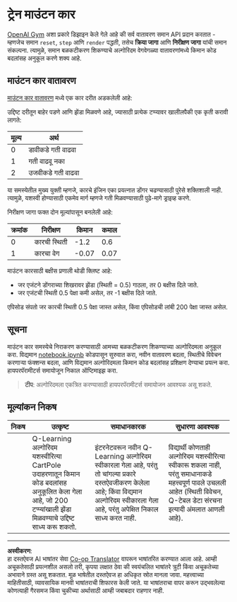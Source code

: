 <!--
CO_OP_TRANSLATOR_METADATA:
{
  "original_hash": "1f2b7441745eb52e25745423b247016b",
  "translation_date": "2025-08-29T18:17:20+00:00",
  "source_file": "8-Reinforcement/2-Gym/assignment.md",
  "language_code": "mr"
}
-->
# ट्रेन माउंटन कार

[OpenAI Gym](http://gym.openai.com) अशा प्रकारे डिझाइन केले गेले आहे की सर्व वातावरण समान API प्रदान करतात - म्हणजेच समान `reset`, `step` आणि `render` पद्धती, तसेच **क्रिया जागा** आणि **निरीक्षण जागा** यांची समान संकल्पना. त्यामुळे, समान बळकटीकरण शिकण्याचे अल्गोरिदम वेगवेगळ्या वातावरणांमध्ये किमान कोड बदलांसह अनुकूल करणे शक्य आहे.

## माउंटन कार वातावरण

[माउंटन कार वातावरण](https://gym.openai.com/envs/MountainCar-v0/) मध्ये एक कार दरीत अडकलेली आहे:

उद्दिष्ट दरीतून बाहेर पडणे आणि झेंडा मिळवणे आहे, ज्यासाठी प्रत्येक टप्प्यावर खालीलपैकी एक कृती करावी लागते:

| मूल्य | अर्थ |
|---|---|
| 0 | डावीकडे गती वाढवा |
| 1 | गती वाढवू नका |
| 2 | उजवीकडे गती वाढवा |

या समस्येतील मुख्य युक्ती म्हणजे, कारचे इंजिन एका प्रयत्नात डोंगर चढण्यासाठी पुरेसे शक्तिशाली नाही. त्यामुळे, यशस्वी होण्यासाठी एकमेव मार्ग म्हणजे गती मिळवण्यासाठी पुढे-मागे ड्राइव्ह करणे.

निरीक्षण जागा फक्त दोन मूल्यांपासून बनलेली आहे:

| क्रमांक | निरीक्षण  | किमान | कमाल |
|-----|--------------|-----|-----|
|  0  | कारची स्थिती | -1.2| 0.6 |
|  1  | कारचा वेग | -0.07 | 0.07 |

माउंटन कारसाठी बक्षीस प्रणाली थोडी क्लिष्ट आहे:

 * जर एजंटने डोंगराच्या शिखरावर झेंडा (स्थिती = 0.5) गाठला, तर 0 बक्षीस दिले जाते.
 * जर एजंटची स्थिती 0.5 पेक्षा कमी असेल, तर -1 बक्षीस दिले जाते.

एपिसोड संपतो जर कारची स्थिती 0.5 पेक्षा जास्त असेल, किंवा एपिसोडची लांबी 200 पेक्षा जास्त असेल.

## सूचना

माउंटन कार समस्येचे निराकरण करण्यासाठी आमच्या बळकटीकरण शिकण्याच्या अल्गोरिदमला अनुकूल करा. विद्यमान [notebook.ipynb](notebook.ipynb) कोडपासून सुरुवात करा, नवीन वातावरण बदला, स्थितीचे विवेचन करणाऱ्या फंक्शन्स बदला, आणि विद्यमान अल्गोरिदमला किमान कोड बदलांसह प्रशिक्षण देण्याचा प्रयत्न करा. हायपरपॅरामीटर्स समायोजून निकाल ऑप्टिमाइझ करा.

> **टीप**: अल्गोरिदमला एकत्रित करण्यासाठी हायपरपॅरामीटर्स समायोजन आवश्यक असू शकते.

## मूल्यांकन निकष

| निकष | उत्कृष्ट | समाधानकारक | सुधारणा आवश्यक |
| -------- | --------- | -------- | ----------------- |
|          | Q-Learning अल्गोरिदम यशस्वीरित्या CartPole उदाहरणातून किमान कोड बदलांसह अनुकूलित केला गेला आहे, जो 200 टप्प्यांखाली झेंडा मिळवण्याचे उद्दिष्ट साध्य करू शकतो. | इंटरनेटवरून नवीन Q-Learning अल्गोरिदम स्वीकारला गेला आहे, परंतु तो चांगल्या प्रकारे दस्तऐवजीकरण केलेला आहे; किंवा विद्यमान अल्गोरिदम स्वीकारला गेला आहे, परंतु अपेक्षित निकाल साध्य करत नाही. | विद्यार्थी कोणताही अल्गोरिदम यशस्वीरित्या स्वीकारू शकला नाही, परंतु समाधानाकडे महत्त्वपूर्ण पावले उचलली आहेत (स्थिती विवेचन, Q-टेबल डेटा संरचना इत्यादी अंमलात आणली आहे). |

---

**अस्वीकरण**:  
हा दस्तऐवज AI भाषांतर सेवा [Co-op Translator](https://github.com/Azure/co-op-translator) वापरून भाषांतरित करण्यात आला आहे. आम्ही अचूकतेसाठी प्रयत्नशील असलो तरी, कृपया लक्षात ठेवा की स्वयंचलित भाषांतरे त्रुटी किंवा अचूकतेच्या अभावाने ग्रस्त असू शकतात. मूळ भाषेतील दस्तऐवज हा अधिकृत स्रोत मानला जावा. महत्त्वाच्या माहितीसाठी, व्यावसायिक मानवी भाषांतराची शिफारस केली जाते. या भाषांतराचा वापर करून उद्भवलेल्या कोणत्याही गैरसमज किंवा चुकीच्या अर्थासाठी आम्ही जबाबदार राहणार नाही.